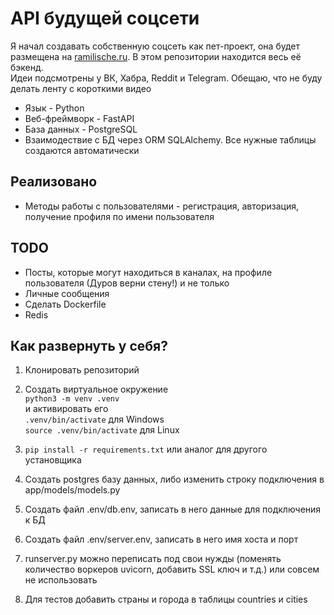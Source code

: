 # API будущей соцсети

Я начал создавать собственную соцсеть как пет-проект, она будет размещена на [ramilische.ru](https://ramilische.ru). В этом репозитории находится весь её бэкенд.  
Идеи подсмотрены у ВК, Хабра, Reddit и Telegram. Обещаю, что не буду делать ленту с короткими видео

* Язык - Python
* Веб-фреймворк - FastAPI
* База данных - PostgreSQL
* Взаимодествие с БД через ORM SQLAlchemy. Все нужные таблицы создаются автоматически

## Реализовано

* Методы работы с пользователями - регистрация, авторизация, получение профиля по имени пользователя

## TODO

* Посты, которые могут находиться в каналах, на профиле пользователя (Дуров верни стену!) и не только
* Личные сообщения
* Сделать Dockerfile
* Redis

## Как развернуть у себя?

1. Клонировать репозиторий
1. Создать виртуальное окружение  
    ``python3 -m venv .venv``  
    и активировать его  
    ``.venv/bin/activate`` для Windows  
    ``source .venv/bin/activate`` для Linux

1. ``pip install -r requirements.txt`` или аналог для другого установщика
1. Создать postgres базу данных, либо изменить строку подключения в app/models/models.py
1. Создать файл .env/db.env, записать в него данные для подключения к БД
1. Создать файл .env/server.env, записать в него имя хоста и порт
1. runserver.py можно переписать под свои нужды (поменять количество воркеров uvicorn, добавить SSL ключ и т.д.) или совсем не использовать
1. Для тестов добавить страны и города в таблицы countries и cities

